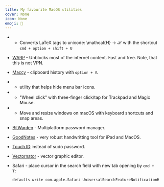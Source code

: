 ```yaml
---
title: My favourite MacOS utilities
cover: None
icon: None
emoji: 🍎
---
```



*  - Converts LaTeX tags to unicode: \mathcal{H} → ℋ with the shortcut `cmd + option + shift + U`
* [WARP](https://1.1.1.1/) - Unblocks most of the internet content. Fast and free. Note, that this is not VPN.
* [Maccy](https://maccy.app/) - clipboard history with `option + V`.
*  - utility that helps hide menu bar icons. 
*  - "Wheel click" with three-finger click/tap for Trackpad and Magic Mouse.
*  - Move and resize windows on macOS with keyboard shortcuts and snap areas.
* [BitWarden](https://bitwarden.com/) - Multiplatform password manager.
* [GoodNotes](https://www.goodnotes.com/) - very robust handwritting tool for iPad and MacOS.
* [Touch ID](https://davidwalsh.name/touch-sudo) instead of sudo password.
* [Vectornator](https://www.vectornator.io/) - vector graphic editor.
* Safari - place cursor in the search field with new tab opening by `cmd + T`:

	```bash
	defaults write com.apple.Safari UniversalSearchFeatureNotificationHasBeenDisplayed YES
	```

<br/>
